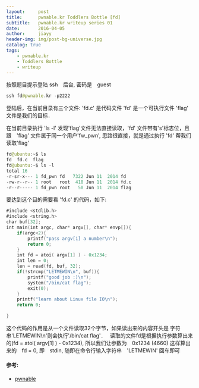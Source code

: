 ```yaml
---
layout:     post
title:      pwnable.kr Toddlers Bottle [fd] 
subtitle:   pwnable.kr writeup series 01
date:       2016-04-05
author:     jiayy
header-img: img/post-bg-universe.jpg
catalog: true
tags:
    - pwnable.kr
    - Toddlers Bottle
    - writeup
---
```


按照题目提示登陆 ssh　后台, 密码是　guest

```swift
ssh fd@pwnable.kr -p2222
```
登陆后，在当前目录有三个文件: 
'fd.c' 是代码文件
'fd' 是一个可执行文件
'flag' 文件是我们的目标．

在当前目录执行 'ls -l' 
发现'flag'文件无法直接读取，'fd' 文件带有's'标志位，且跟　'flag' 文件属于同一个用户'fw_pwn', 思路很直接，就是通过执行 'fd' 帮我们读取'flag'

```swift
fd@ubuntu:~$ ls
fd  fd.c  flag
fd@ubuntu:~$ ls -l
total 16
-r-sr-x--- 1 fd_pwn fd   7322 Jun 11  2014 fd
-rw-r--r-- 1 root   root  418 Jun 11  2014 fd.c
-r--r----- 1 fd_pwn root   50 Jun 11  2014 flag
```

要达到这个目的需要看 'fd.c' 的代码，如下:

```swift
#include <stdlib.h>  
#include <string.h>  
char buf[32];  
int main(int argc, char* argv[], char* envp[]){  
    if(argc<2){  
        printf("pass argv[1] a number\n");  
        return 0;  
    }  
    int fd = atoi( argv[1] ) - 0x1234;  
    int len = 0;  
    len = read(fd, buf, 32);  
    if(!strcmp("LETMEWIN\n", buf)){  
        printf("good job :)\n");  
        system("/bin/cat flag");  
        exit(0);  
    }  
    printf("learn about Linux file IO\n");  
    return 0;  
  
}
```

这个代码的作用是从一个文件读取32个字节，如果读出来的内容开头是
字符串'LETMEWIN\n'则会执行'/bin/cat flag'．　
读取的文件fd是根据执行参数算出来的(fd = atoi( argv[1] ) - 0x1234),
所以我们让参数为　0x1234 (4660) 这样算出来的　fd = 0, 即　stdin,
随即在命令行输入字符串　'LETMEWIN' 回车即可 

#### 参考:

- [pwnable](http://pwnable.kr/play.php)
